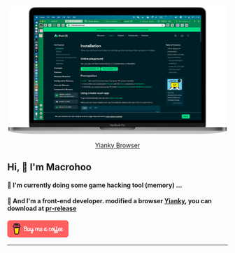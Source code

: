 <a href="https://doc.wtwt.vip" target="_blank">
    <p align="center">
        <img src="https://github.com/Macrohoo/Marhoo-Git/blob/master/IMG%E8%B5%84%E6%BA%90/yianky.png?raw=true" alt="yianky" width="500" >
    </p>
    <p align="center">
        Yianky Browser
    </p>
</a>

## Hi, 👋 I'm Macrohoo

#### 🌱 I'm currently doing some game hacking tool (memory) ...

#### 🤔 And I'm a front-end developer. modified a browser [Yianky](https://doc.wtwt.vip), you can download at [pr-release](https://github.com/Macrohoo/yianky-doc-vuepress/releases)

<a href="https://doc.wtwt.vip" target="_blank"><img src="https://github.com/Macrohoo/Marhoo-Git/blob/master/IMG%E8%B5%84%E6%BA%90/coffee.png?raw=true" alt="coffee" width="140" ></a>

---
